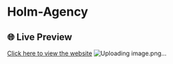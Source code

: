 # Holm-Agency
## 🌐 Live Preview

[Click here to view the website](https://witamb.github.io/Holm-Agency/)
![Uploading image.png…]()
